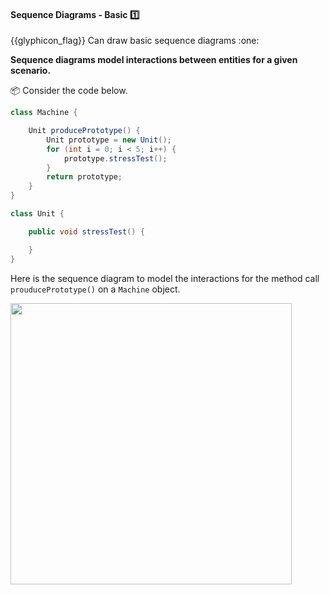 <div id="title">

#### Sequence Diagrams - Basic :one:

<span id="prereqs"><dynamic-panel src="../../../uml/sequenceDiagrams/basic/unit-inElsewhere-asFlat.md" boilerplate header="{{glyphicon_education}} %%UML → Sequence Diagrams → Basic%%" />
<dynamic-panel src="../../../uml/sequenceDiagrams/loops/unit-inElsewhere-asFlat.md" boilerplate header="{{glyphicon_education}} %%UML → Sequence Diagrams → Loops%%" />
<dynamic-panel src="../../../uml/sequenceDiagrams/objectCreation/unit-inElsewhere-asFlat.md" boilerplate header="{{glyphicon_education}} %%UML → Sequence Diagrams → Object Creation%%" />
<dynamic-panel src="../../../uml/sequenceDiagrams/minimalNotation/unit-inElsewhere-asFlat.md" boilerplate header="{{glyphicon_education}} %%UML → Sequence Diagrams → Minimal Notation%%" /></span>

</div>
<span id="outcomes">{{glyphicon_flag}} Can draw basic sequence diagrams :one:</span>

<div id="body">

**Sequence diagrams model interactions between entities for a given scenario.**

<tip-box> 

:package: Consider the code below.

```java
class Machine {

    Unit producePrototype() {
        Unit prototype = new Unit();
        for (int i = 0; i < 5; i++) {
            prototype.stressTest();
        }
        return prototype;
    }
}

class Unit {

    public void stressTest() {

    }
}

```
Here is the sequence diagram to model the interactions for the method call `prouducePrototype()` on a `Machine` object.

<img src="{{baseUrl}}/modeling/modelingBehaviors/sequenceDiagramsBasic/images/Machine.png" width="450" />
<p/>

</tip-box>

</div>

<div id="extras">
  <include src="exercises.md" />
</div>
